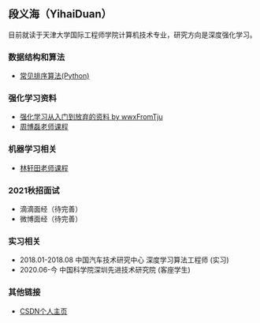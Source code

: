 ## 段义海（YihaiDuan）

目前就读于天津大学国际工程师学院计算机技术专业，研究方向是深度强化学习。

### 数据结构和算法

- [常见排序算法(Python)](YihaiDuan.github.io/Data_structure_and_algorithm/sort.html)

### 强化学习资料
- [强化学习从入门到放弃的资料 by wwxFromTju](https://github.com/wwxFromTju/awesome-reinforcement-learning-zh)
- [周博磊老师课程](https://space.bilibili.com/511221970/channel/detail?cid=105354)

### 机器学习相关
- [林轩田老师课程](https://www.bilibili.com/video/BV1Cx411i7op?from=search&seid=15396297331490196079)

### 2021秋招面试
- 滴滴面经（待完善）
- 微博面经（待完善）

### 实习相关
- 2018.01-2018.08 中国汽车技术研究中心 深度学习算法工程师  (实习)
- 2020.06-今 中国科学院深圳先进技术研究院  (客座学生)

### 其他链接
- [CSDN个人主页](https://me.csdn.net/greyduan)
